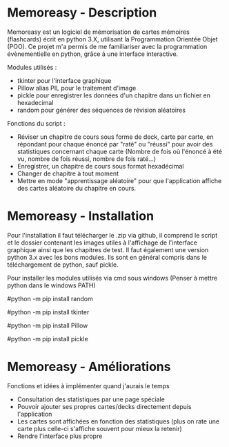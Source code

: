 # Memoreasy - Description 
Memoreasy est un logiciel de mémorisation de cartes mémoires (flashcards) écrit en python 3.X, utilisant la Programmation Orientée Objet (POO). Ce projet m'a permis de me familiariser avec la programmation évènementielle en python, grâce à une interface interactive.
 
Modules utilisés : 
 - tkinter pour l'interface graphique
 - Pillow alias PIL pour le traitement d'image
 - pickle pour enregistrer les données d'un chapitre dans un fichier en hexadecimal
 - random pour générer des séquences de révision aléatoires

Fonctions du script :
 - Réviser un chapitre de cours sous forme de deck,  carte par carte, en répondant pour chaque énoncé par "raté" ou "réussi" pour avoir des statistiques concernant chaque carte (Nombre de fois où l'énoncé à été vu, nombre de fois réussi, nombre de fois raté...)
 - Enregistrer, un chapitre de cours sous format hexadécimal
 - Changer de chapitre à tout moment
 - Mettre en mode "apprentissage aléatoire" pour que l'application affiche des cartes aléatoire du chapitre en cours.
 
# Memoreasy - Installation

Pour l'installation il faut télécharger le .zip via github, il comprend le script et le dossier contenant les images utiles à l'affichage de l'interface graphique ainsi que les chapitres de test.
Il faut également une version python 3.x avec les bons modules. Ils sont en général compris dans le téléchargement de python, sauf pickle.

Pour installer les modules utilisés via cmd sous windows (Penser à mettre python dans le windows PATH) 

 #python -m pip install random
 
 #python -m pip install tkinter
 
 #python -m pip install Pillow
 
 #python -m pip install pickle

# Memoreasy - Améliorations

Fonctions et idées à implémenter quand j'aurais le temps
 - Consultation des statistiques par une page spéciale
 - Pouvoir ajouter ses propres cartes/decks directement depuis l'application
 - Les cartes sont affichées en fonction des statistiques (plus on rate une carte plus celle-ci s'affiche souvent pour mieux la retenir)
 - Rendre l'interface plus propre
